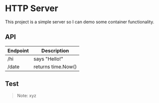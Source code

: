 # HTTP Server
This project is a simple server so I can demo some container functionality.



## API
| Endpoint   | Description          |
| ---------- | -------------------- |
| /hi        | says "Hello!"        |
| /date      | returns time.Now()   |



## Test


> Note: xyz
